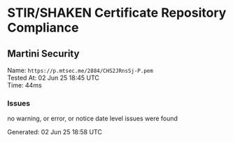 # STIR/SHAKEN Certificate Repository Compliance

## Martini Security

Name: `https://p.mtsec.me/2884/CHS2JRnsSj-P.pem`\
Tested At: 02 Jun 25 18:45 UTC\
Time: 44ms

### Issues

no warning, or error, or notice date level issues were found

Generated: 02 Jun 25 18:58 UTC